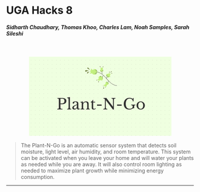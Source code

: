 # UGA Hacks 8

##### Sidharth Chaudhary, Thomas Khoo, Charles Lam, Noah Samples, Sarah Sileshi

<br>

<p align="center">
 <img width="383" alt="Plant-N-Go Logo" src="images/logo.png">
</p>

> The Plant-N-Go is an automatic sensor system that detects soil moisture, light level, air humidity, and room temperature. This system can be activated when you leave your home and will water your plants as needed while you are away. It will also control room lighting as needed to maximize  plant growth while minimizing energy consumption.
<hr>
